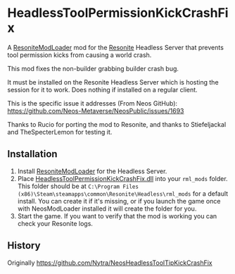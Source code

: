 # HeadlessToolPermissionKickCrashFix

A [ResoniteModLoader](https://github.com/resonite-modding-group/ResoniteModLoader/) mod for the [Resonite](https://resonite.com/) Headless Server that prevents tool permission kicks from causing a world crash.

This mod fixes the non-builder grabbing builder crash bug.

It must be installed on the Resonite Headless Server which is hosting the session for it to work. Does nothing if installed on a regular client.

This is the specific issue it addresses (From Neos GitHub): https://github.com/Neos-Metaverse/NeosPublic/issues/1693

Thanks to Rucio for porting the mod to Resonite, and thanks to Stiefeljackal and TheSpecterLemon for testing it.

## Installation
1. Install [ResoniteModLoader](https://github.com/resonite-modding-group/ResoniteModLoader/) for the Headless Server.
1. Place [HeadlessToolPermissionKickCrashFix.dll](https://github.com/Nytra/ResoniteHeadlessToolPermissionKickCrashFix/releases/latest/download/HeadlessToolPermissionKickCrashFix.dll) into your `rml_mods` folder. This folder should be at `C:\Program Files (x86)\Steam\steamapps\common\Resonite\Headless\rml_mods` for a default install. You can create it if it's missing, or if you launch the game once with NeosModLoader installed it will create the folder for you.
1. Start the game. If you want to verify that the mod is working you can check your Resonite logs.

## History

Originally https://github.com/Nytra/NeosHeadlessToolTipKickCrashFix
